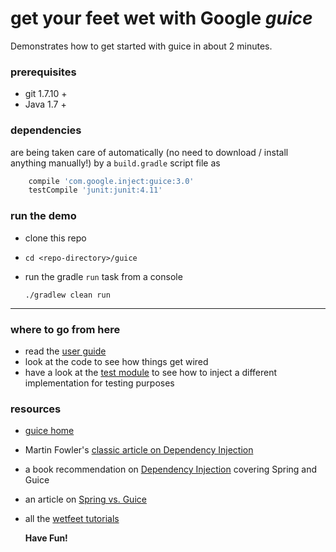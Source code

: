 # get your feet wet with Google *guice*   

Demonstrates how to get started with guice in about 2 minutes.  


### prerequisites

* git 1.7.10 +
* Java 1.7 +

### dependencies

are being taken care of automatically (no need to download / install anything manually!) by a `build.gradle` script file as

```gradle
	compile 'com.google.inject:guice:3.0'
	testCompile 'junit:junit:4.11'
```

### run the demo

* clone this repo
* `cd <repo-directory>/guice`
* run the gradle `run` task from a console

    `./gradlew clean run`


___

### where to go from here

* read the [user guide](http://code.google.com/p/google-guice/wiki/Motivation?tm=6)  
* look at the code to see how things get wired
* have a look at the [test module](src/test/java/wetfeet/guice/GuiceTestModule.java) to see how to inject a different implementation for testing purposes


### resources

* [guice home](http://code.google.com/p/google-guice/)
* Martin Fowler's [classic article on Dependency Injection](http://martinfowler.com/articles/injection.html)
* a book recommendation on [Dependency Injection](http://www.amazon.com/Dependency-Injection-Dhanji-R-Prasanna/dp/193398855X/ref=sr_1_1?s=books&ie=UTF8&qid=1390467030&sr=1-1&keywords=guice) covering Spring and Guice
* an article on [Spring vs. Guice](http://www.dzone.com/links/r/comparing_spring_vs_google_guice_by_example.html)
* all the [wetfeet tutorials](http://wetfeet.mike-wendler.de/tutorials.html)

    **Have Fun!**

